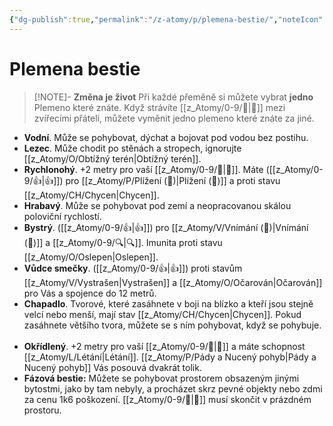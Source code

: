 ```yaml
---
{"dg-publish":true,"permalink":"/z-atomy/p/plemena-bestie/","noteIcon":""}
---
```


# Plemena bestie
>[!NOTE]- **Změna je život**
>Při každé přeměně si můžete vybrat **jedno** Plemeno které znáte. Když strávíte [[z_Atomy/0-9/🔋\|🔋]] mezi zvířecími přáteli, můžete vyměnit jedno plemeno které znáte za jiné.

- **Vodní**. Může se pohybovat, dýchat a bojovat pod vodou bez postihu.
⠀
- **Lezec**. Může chodit po stěnách a stropech, ignorujte [[z_Atomy/O/Obtížný terén\|Obtížný terén]].
⠀
- **Rychlonohý**. +2 metry pro vaší [[z_Atomy/0-9/🏃\|🏃]]. Máte ([[z_Atomy/0-9/👍\|👍]]) pro [[z_Atomy/P/Plížení (🎯)\|Plížení (🎯)]] a proti stavu [[z_Atomy/CH/Chycen\|Chycen]].
⠀
- **Hrabavý**. Může se pohybovat pod zemí a neopracovanou skálou poloviční rychlostí.
⠀
- **Bystrý**. ([[z_Atomy/0-9/👍\|👍]]) pro [[z_Atomy/V/Vnímání (🦉)\|Vnímání (🦉)]] a [[z_Atomy/0-9/🔍\|🔍]]. Imunita proti stavu [[z_Atomy/O/Oslepen\|Oslepen]].
⠀
- **Vůdce smečky**. ([[z_Atomy/0-9/👍\|👍]]) proti stavům [[z_Atomy/V/Vystrašen\|Vystrašen]] a [[z_Atomy/O/Očarován\|Očarován]] pro Vás a spojence do 12 metrů.
⠀
- **Chapadlo**. Tvorové, které zasáhnete v boji na blízko a kteří jsou stejně velcí nebo menší, mají stav [[z_Atomy/CH/Chycen\|Chycen]]. Pokud zasáhnete většího tvora, můžete se s ním pohybovat, když se pohybuje.
⠀
- **Okřídlený**. +2 metry pro vaší [[z_Atomy/0-9/🏃\|🏃]] a máte schopnost [[z_Atomy/L/Létání\|Létání]]. [[z_Atomy/P/Pády a Nucený pohyb\|Pády a Nucený pohyb]] Vás posouvá dvakrát tolik.
⠀
- **Fázová bestie:** Můžete se pohybovat prostorem obsazeným jinými bytostmi, jako by tam nebyly, a procházet skrz pevné objekty nebo zdmi za cenu 1k6 poškození. [[z_Atomy/0-9/🥾\|🥾]] musí skončit v prázdném prostoru.